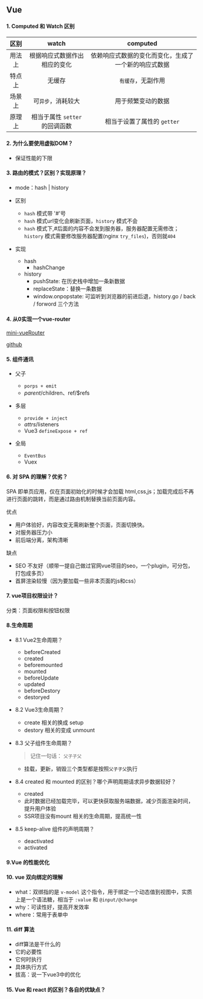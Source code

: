 ## Vue

#### 1. Computed 和 Watch 区别

| 区别 | watch | computed |
| :--: | :--:   | :--: |
| 用法上 | 根据响应式数据作出相应的变化 | 依赖响应式数据的变化而变化，生成了一个新的响应式数据 |
| 特点上 | 无缓存 | `有缓存`，无副作用 |
| 场景上 | 可`异步`，消耗较大 | 用于频繁变动的数据 |
| 原理上 | 相当于属性 `setter` 的回调函数 | 相当于设置了属性的 `getter` |


#### 2. 为什么要使用虚拟DOM？
  - 保证性能的下限

#### 3. 路由的模式？区别？实现原理？

- mode：hash | history

- 区别
  - `hash` 模式带 '#'号
  - `hash` 模式url变化会刷新页面，`history` 模式不会
  - `hash` 模式下,#后面的内容不会发到服务器，服务器配置无需修改；`history` 模式需要修改服务器配置(nginx `try_files`)，否则就`404`

- 实现
  - hash
    - hashChange
  - history
    - pushState: 在历史栈中增加一条新数据
    - replaceState：替换一条数据
    - window.onpopstate: 可监听到浏览器的前进后退，history.go / back / forword 三个方法

#### 4. 从0实现一个vue-router

[mini-vueRouter](../project/mini-router4.md)

[github](https://github.com/WillianLiusHao/single-routers)


#### 5. 组件通讯
  - 父子
    - `porps + emit`
    - $parent/$children、ref/$refs
    
  - 多层
    - `provide + inject`
    - $attrs/$listeners
    - Vue3 `defineExpose + ref`
  
  - 全局
    - `EventBus`
    - Vuex


#### 6. 对 SPA 的理解？优劣？

SPA 即单页应用，仅在页面初始化的时候才会加载 html,css,js；加载完成后不再进行页面的跳转，而是通过路由机制替换当前页面内容。

优点
- 用户体验好，内容改变无需刷新整个页面，页面切换快。
- 对服务器压力小
- 前后端分离，架构清晰

缺点
- SEO 不友好（顺带一提自己做过官网vue项目的seo，一个plugin，可分包，打包成多页）
- 首屏渲染较慢（因为要加载一些非本页面的js和css）

#### 7. vue项目权限设计？

分类：页面权限和按钮权限



#### 8.生命周期

- 8.1 Vue2生命周期？
  - beforeCreated
  - created
  - beforemounted
  - mounted
  - beforeUpdate
  - updated
  - beforeDestory
  - destoryed

- 8.2 Vue3生命周期？
  - create 相关的换成 setup
  - destory 相关的变成 unmount

- 8.3 父子组件生命周期？
  > 记住一句话： `父子子父`
  - 挂载，更新，销毁三个类型都是按照`父子子父`执行

- 8.4 created 和 mounted 的区别？哪个声明周期请求异步数据较好？
  - created
  - 此时数据已经加载完毕，可以更快获取服务端数据，减少页面渲染时间，提升用户体验
  - SSR项目没有mount 相关的生命周期，提高统一性

- 8.5 keep-alive 组件的声明周期？
  - deactivated
  - activated


#### 9.Vue 的性能优化
#### 10. vue 双向绑定的理解

- what：双绑指的是 `v-model` 这个指令，用于绑定一个动态值到视图中，实质上是一个语法糖，相当于 `:value` 和 `@input/@change`
- why：可读性好，提高开发效率
- where：常用于表单中

#### 11. diff 算法

- diff算法是干什么的
- 它的必要性
- 它何时执行
- 具体执行方式
- 拔高：说一下vue3中的优化



#### 15. Vue 和 react 的区别？各自的优缺点？


